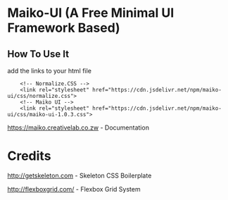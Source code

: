 # Maiko-UI (A Free Minimal UI Framework Based)

## How To Use It

add the links to your html file

``` 
    <!-- Normalize.CSS -->
    <link rel="stylesheet" href="https://cdn.jsdelivr.net/npm/maiko-ui/css/normalize.css">
    <!-- Maiko UI -->
    <link rel="stylesheet" href="https://cdn.jsdelivr.net/npm/maiko-ui/css/maiko-ui-1.0.3.css">

```

https://maiko.creativelab.co.zw - Documentation

# Credits

http://getskeleton.com - Skeleton CSS Boilerplate

http://flexboxgrid.com/ - Flexbox Grid System
